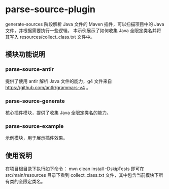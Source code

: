 # parse-source-plugin
generate-sources 阶段解析 Java 文件的 Maven 插件，可以扫描项目中的 Java 文件，并根据需要执行一些逻辑。
本示例展示了如何收集 Java 全限定类名并将其写入 resources/collect_class.txt 文件中。
## 模块功能说明
### parse-source-antlr
提供了使用 antlr 解析 Java 文件的能力，g4 文件来自 https://github.com/antlr/grammars-v4 。
### parse-source-generate
核心插件模块，提供了收集 Java 全限定类名的能力。
### parse-source-example
示例模块，用于展示插件效果。
## 使用说明
在项目根目录下执行如下命令：
        mvn clean install -DskipTests
即可在 src/main/resources 目录下看到 collect_class.txt 文件，其中包含当前模块下所有类的全限定类名。